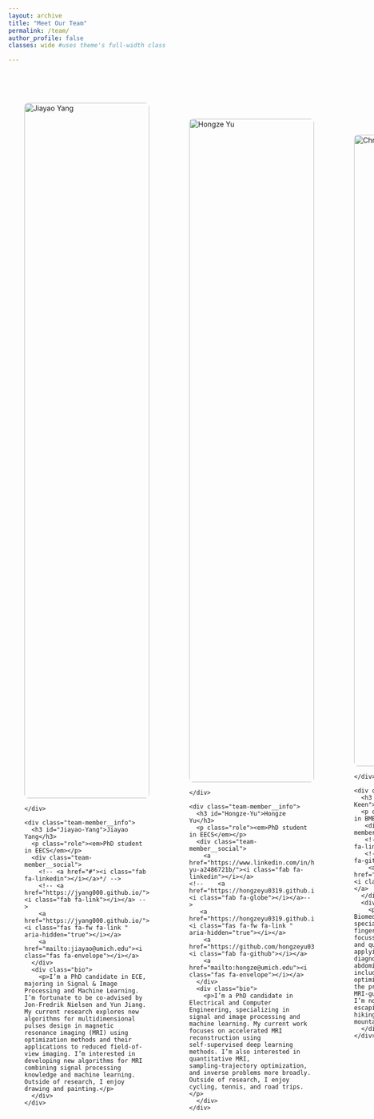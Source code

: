 ```yaml
---
layout: archive
title: "Meet Our Team"
permalink: /team/
author_profile: false
classes: wide #uses theme's full-width class

---
```

<style>
/* Team Grid Styles */
.team-container {
  display: grid;
  grid-template-columns: 1fr;
  gap: 4rem;
  max-width: 1200px;
  margin: 0 auto;
  padding: 2rem 0;
}

.team-member {
  display: grid;
  grid-template-columns: 250px 1fr;
  gap: 3rem;
  padding: 2rem;
  background: var(--global-bg-color);
  color: var(--global-text-color);
  border-radius: 15px;
  box-shadow: 0 5px 15px var(--global-border-color);
  transition: all 0.3s cubic-bezier(0.4, 0, 0.2, 1);
}

.team-member:hover {
  transform: translateY(-5px);
  box-shadow: 0 12px 25px var(--global-border-color);
}
  .team-member__photo {
  width: 100%;
  height: 100%;
  object-fit: cover;
  border-radius: 8px; /* Match container radius */
}
.member-photo-container {
  width: 100px;
  height: 100px;
  border-radius: 10px;
  overflow: hidden;
  margin: 0 auto;
}

.member-photo {
  width: 100%;
  height: 100%;
  object-fit: cover;
  aspect-ratio: 1/1;
  transition: transform 0.3s ease;
}

.team-member:hover .member-photo {
  transform: scale(1.02);
}

.member-info {
  padding-right: 2rem;
  display: flex;
  flex-direction: column;
  margin-bottom: 0rem;
}

.role {
  color: var(--global-text-color);
  font-size: 0.9rem;
  margin: 0rem 0;
  font-style: italic;
   margin-bottom: 0rem; /* Space between role and social links */
}

.social-links {
  order: 3; 
 display: flex;
  gap: 1.2rem;
  margin-top: 1rem;
  justify-content: flex-start;
    transition: all 0.3s ease; /* Add transition */

}

.social-links a {
  color: var(--global-text-color);
  font-size: 1.5rem;
  transition: all 0.3s ease;
}

.social-links a:hover {
  transform: translateY(-3px);
    opacity: 0.9; /* Added for better visual feedback */

}

/* Alumni Styles */
.alumni-member {
  display: flex;
  align-items: baseline;
  gap: 0.5rem;
  padding: 0.5rem;
  margin: 0.5rem 0;
  border-radius: 8px;
  background: var(--global-bg-color);
  color: var(--global-text-color);
}

.alumni-name {
  font-weight: 500;
  min-width: 100px;
}

.alumni-role {
  color: var(--global-text-color);
  font-style: italic;
  min-width: 150px;
}

.alumni-bio {
  color: var(--global-text-color);
  flex-grow: 1;
}

  

/* Platform-specific hover colors */
.social-links a[href*="linkedin.com"]:hover { color: #0077b5 !important; }
.social-links a[href*="github.com"]:hover { color: #181717 !important; }
.social-links a[href*="mailto:"]:hover { color: #ea4335 !important; }
.social-links a:hover .fa-globe { 
  color: #34e68a !important; /* Brighter green on hover */
  transform: scale(1.1); 
}


@media (max-width: 768px) {
  .team-member {
    grid-template-columns: 1fr;
    text-align: center;
    gap: 2rem;
  }
  .member-photo-container {
    width: 100px;
    height: 100px;
  }
  
  .member-photo {
    width: 100%;
    height: 100%;
    aspect-ratio: 1/1; /* Force square */
    object-fit: cover; /* Crop to fill */
    margin: 0 auto;
  }
  
  .member-info {
    padding-right: 0;
  }

   .alumni-member {
    flex-wrap: wrap;
    gap: 0.5rem;
  }
  
  .alumni-name, 
  .alumni-role {
    min-width: auto;
    width: 100%;
  }

  
  .social-links {
    justify-content: center;
  }
}
</style>


<div class="team-container">

  <!-- Team Member 1 -->
  <div class="team-member">
    <div class="team-member__left">
      <img src="{{ '/images/jiayao-24-p.jpg' | relative_url }}" 
           alt="Jiayao Yang" 
           class="team-member__photo">
      
    </div>
    
    <div class="team-member__info">
      <h3 id="Jiayao-Yang">Jiayao Yang</h3>
      <p class="role"><em>PhD student in EECS</em></p>
      <div class="team-member__social">
        <!-- <a href="#"><i class="fab fa-linkedin"></i></a>*/ -->
        <!-- <a href="https://jyang000.github.io/"><i class="fab fa-link"></i></a> -->
        <a href="https://jyang000.github.io/"><i class="fas fa-fw fa-link " aria-hidden="true"></i></a>
        <a href="mailto:jiayao@umich.edu"><i class="fas fa-envelope"></i></a>
      </div>
      <div class="bio">
        <p>I’m a PhD candidate in ECE, majoring in Signal & Image Processing and Machine Learning. I’m fortunate to be co-advised by Jon-Fredrik Nielsen and Yun Jiang. My current research explores new algorithms for multidimensional pulses design in magnetic resonance imaging (MRI) using optimization methods and their applications to reduced field-of-view imaging. I’m interested in developing new algorithms for MRI combining signal processing knowledge and machine learning. Outside of research, I enjoy drawing and painting.</p>
      </div>
    </div>
  </div>


   <!-- Team Member 2 -->
  <div class="team-member">
    <div class="team-member__left">
      <img src="{{'/images/hongze_profile_image.png' | relative_url }}" 
           alt="Hongze Yu" 
           class="team-member__photo">
      
    </div>
    
    <div class="team-member__info">
      <h3 id="Hongze-Yu">Hongze Yu</h3>
      <p class="role"><em>PhD student in EECS</em></p>
      <div class="team-member__social">
        <a href="https://www.linkedin.com/in/hongze-yu-a2486721b/"><i class="fab fa-linkedin"></i></a>
    <!--    <a href="https://hongzeyu0319.github.io/"><i class="fab fa-globe"></i></a>-->
       <a href="https://hongzeyu0319.github.io/"><i class="fas fa-fw fa-link " aria-hidden="true"></i></a>
        <a href="https://github.com/hongzeyu0319"><i class="fab fa-github"></i></a>
        <a href="mailto:hongze@umich.edu"><i class="fas fa-envelope"></i></a>
      </div>
      <div class="bio">
        <p>I’m a PhD candidate in Electrical and Computer Engineering, specializing in signal and image processing and machine learning. My current work focuses on accelerated MRI reconstruction using self‑supervised deep learning methods. I’m also interested in quantitative MRI, sampling‑trajectory optimization, and inverse problems more broadly. Outside of research, I enjoy cycling, tennis, and road trips.</p>
      </div>
    </div>
  </div>


   <!-- Team Member 3 -->
  <div class="team-member">
    <div class="team-member__left">
      <img src="{{ '/images/chris_profile.jpg' | relative_url }}" 
           alt="Christopher Keen" 
           class="team-member__photo">
     
    </div>
    
    <div class="team-member__info">
      <h3 id="Christopher-Keen">Christopher Keen</h3>
      <p class="role"><em>PhD student in BME</em></p>
       <div class="team-member__social">
       <!-- <a href="#"><i class="fab fa-linkedin"></i></a> -->
       <!-- <a href="#"><i class="fab fa-github"></i></a> -->
        <a href="mailto:cekeen@med.umich.edu"><i class="fas fa-envelope"></i></a>
      </div>
      <div class="bio">
        <p>I’m a PhD student in Biomedical engineering, specializing in magnetic resonance fingerprinting (MRF). My work is focussed on improving the accuracy and quality MRF T1 and T2 maps and applying this technology to the diagnosis and management of abdominal and pelvic cancers. This includes MRF pulse sequence optimization and application in the prostate at 0.55T to improve MRI-guided biopsy procedures. When I’m not in the lab, I enjoy escaping the city to go camping, hiking, and skiing in the mountains.</p>
      </div>
    </div>
  </div>


   <!-- Team Member 4 -->
  <div class="team-member">
    <div class="team-member__left">
      <img src="{{ '/images/Headshot_Tejinder.jpg' | relative_url }}" 
           alt="Tejinder Kaur" 
           class="team-member__photo">
     
    </div>
    
    <div class="team-member__info">
      <h3 id="Tejinder-Kaur">Tejinder Kaur</h3>
      <p class="role"><em>Postdoctoral Research Fellow</em></p>
       <div class="team-member__social">
        <!-- <a href="#"><i class="fab fa-linkedin"></i></a> -->
        <!-- <a href="#"><i class="fab fa-github"></i></a> -->
        <a href="https://www.researchgate.net/profile/Tejinder-Kaur-28"><i class="fas fa-fw fa-link " aria-hidden="true"></i></a>
        <a href="mailto:kaurte@med.umich.edu"><i class="fas fa-envelope"></i></a> 
      </div>
      <div class="bio">
        <p>I’m an MD in Radiodiagnosis and currently working as a postdoctoral clinical research fellow. My work focuses on MRI-guided interventions at mid-field and the use of MRI fingerprinting in prostate imaging. I’m particularly interested in advancing techniques in prostate imaging to improve diagnostic accuracy. Outside of work, I enjoy reading and playing table tennis.</p>
      </div>
    </div>
  </div>


   <!-- Team Member 5 -->
  <div class="team-member">
    <div class="team-member__left">
      <img src="{{ '/images/mike_profile.jpg' | relative_url }}" 
           alt="Michael Jaroszewicz" 
           class="team-member__photo">
     
    </div>
    
    <div class="team-member__info">
      <h3 id="Michael-Jaroszewicz">Michael Jaroszewicz</h3>
      <p class="role"><em>Postdoctoral Research Fellow</em></p>
      <div class="team-member__social">
        <!-- <a href="#"><i class="fab fa-linkedin"></i></a> -->
       <!-- <a href="#"><i class="fab fa-github"></i></a> -->
        <a href="mailto:jaroszem@med.umich.edu"><i class="fas fa-envelope"></i></a>
         
      </div>
      <div class="bio">
        <p>I'm an NMR spectroscopist by training, with a background in developing pulse sequences to address sensitivity and resolution challenges in solid- and solution-state NMR. My current work focuses on applying similar principles to quantitative MRI, particularly in developing techniques for diffusion and T2 mapping to better study disease. This includes designing specialized RF pulse sequences and creating strategies for robust and efficient data acquisition. Outside of research, I am passionate about cooking and especially enjoy preparing dishes from various cuisines I've encountered while traveling and studying abroad.</p>
      </div>
    </div>
  </div>

  <!-- Team Member 6 -->
  <div class="team-member">
    <div class="team-member__left">
      <img src="{{ '/images/profile_Catherine.jpg' | relative_url }}" 
           alt="Catherine Liang" 
           class="team-member__photo">
      
    </div>
    
    <div class="team-member__info">
      <h3 id="Catherine-Liang">Catherine Liang</h3>
      <p class="role"><em>Undergraduate Student in Biomedical Engineering</em></p>
      <div class="team-member__social">
       <a href="https://www.linkedin.com/in/catherine-liang-95406b208"><i class="fab fa-linkedin"></i></a>
       <!-- <a href="#"><i class="fab fa-github"></i></a> -->
        <a href="mailto:catliang@umich.edu"><i class="fas fa-envelope"></i></a>
      </div>
      <div class="bio">
        <p>Catherine is an undergraduate student majoring in Biomedical Engineering with a minor in Computer Science. Her current project involves investigating the effects that different dMRI preprocessing methods have on ADC map generation (specifically for prostate scans). In her free time, she enjoys playing video games, watching anime, and drawing.</p>
      </div>
    </div>
  </div>
<!-- Add this inside team-container after current members -->
<h2 class="alumni-heading" style="grid-column: 1/-1; margin: 4rem 0 1rem;">Lab Alumni</h2>

<div class="alumni-member">
  <div class="alumni-name">Jesus Fajardo</div>
  <div class="alumni-role">Postdoctoral Research Fellow (2022-2024)</div>
  <div class="alumni-bio">Now Research Scientist at Wayne State University</div>
</div>

<div class="alumni-member">
  <div class="alumni-name">Jack Andrews</div>
  <div class="alumni-role">Master's Student in BME (2022-2023)</div>
  <div class="alumni-bio">Now Software Engineer at Delphinus Medical Technologies</div>
</div>

<div class="alumni-member">
  <div class="alumni-name">Matthew Zhu</div>
  <div class="alumni-role">Master's Student in EECS (2020-2022)</div>
  <div class="alumni-bio">Now Research Scientist at Western Digital</div>
</div>


<!-- Add Font Awesome for icons -->
<link rel="stylesheet" href="https://cdnjs.cloudflare.com/ajax/libs/font-awesome/5.15.4/css/all.min.css">
---
